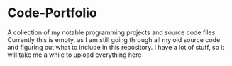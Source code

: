 # Code-Portfolio
A collection of my notable programming projects and source code files
Currently this is empty, as I am still going through all my old source code and
figuring out what to include in this repository. I have a lot of stuff, so it
will take me a while to upload everything here

